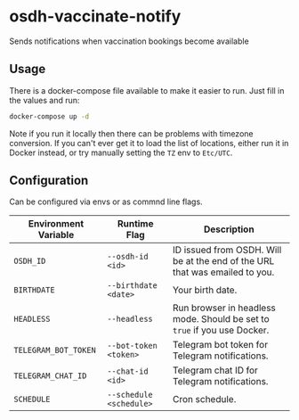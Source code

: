 # osdh-vaccinate-notify

Sends notifications when vaccination bookings become available

## Usage

There is a docker-compose file available to make it easier to run. Just fill in the values and run:

```sh
docker-compose up -d
```

Note if you run it locally then there can be problems with timezone conversion. If you can't ever get it to load the list of locations, either run it in Docker instead, or try manually setting the `TZ` env to `Etc/UTC`.


## Configuration

Can be configured via envs or as commnd line flags.

| Environment Variable | Runtime Flag            | Description                                                                 |
|----------------------|-------------------------|-----------------------------------------------------------------------------|
| `OSDH_ID`            | `--osdh-id <id>`        | ID issued from OSDH. Will be at the end of the URL that was emailed to you. |
| `BIRTHDATE`          | `--birthdate <date>`    | Your birth date.                                                            |
| `HEADLESS`           | `--headless`            | Run browser in headless mode. Should be set to `true` if you use Docker.    |
| `TELEGRAM_BOT_TOKEN` | `--bot-token <token>`   | Telegram bot token for Telegram notifications.                              |
| `TELEGRAM_CHAT_ID`   | `--chat-id <id>`        | Telegram chat ID for Telegram notifications.                                |
| `SCHEDULE`           | `--schedule <schedule>` | Cron schedule.                                                              |

